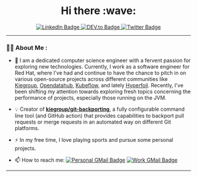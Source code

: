 <div align="center">
  <h1>
    Hi there :wave:
  </h1>  
  <div id="badges">
    <a href="https://www.linkedin.com/in/lampajr/">
      <img src="https://img.shields.io/badge/LinkedIn-blue?style=for-the-badge&logo=linkedin&logoColor=white" alt="LinkedIn Badge"/>
    </a>
    <a href="https://dev.to/lampajr">
      <img src="https://img.shields.io/badge/DEV-black?style=for-the-badge&logo=dev.to&logoColor=white" alt="DEV.to Badge"/>
    </a>
    <a href="https://x.com/lampajr_">
      <img src="https://img.shields.io/badge/Twitter-blue?style=for-the-badge&logo=twitter&logoColor=white" alt="Twitter Badge"/>
    </a>
  </div>
<!--   <img src="https://komarev.com/ghpvc/?username=lampajr&style=flat-square&color=blue" alt=""/> -->
</div>

---

### :man_technologist: About Me :

- 🔭 I am a dedicated computer science engineer with a fervent passion for exploring new technologies. Currently, I work as a software engineer for Red Hat, where I've had and continue to have the chance to pitch in on various open-source projects across different communities like [Kiegroup](https://github.com/kiegroup), [Opendatahub](https://github.com/opendatahub-io), [Kubeflow](https://github.com/kubeflow), and lately [Hyperfoil](https://github.com/Hyperfoil). Recently, I've been shifting my attention towards exploring fresh topics concerning the performance of projects, especially those running on the JVM.

- :bulb: Creator of [**kiegroup/git-backporting**](https://github.com/kiegroup/git-backporting), a fully configurable command line tool (and GitHub action) that provides capabilities to backport pull requests or merge requests in an automated way on different Git platforms.

- :zap: In my free time, I love playing sports and pursue some personal projects.

- :mailbox: How to reach me: [![Personal GMail Badge](https://img.shields.io/badge/Personal-blue?style=flat-square&logo=gmail&logoColor=white)](mailto:a.lamparelli95@gmail.com) [![Work GMail Badge](https://img.shields.io/badge/work-red?style=flat-square&logo=red-hat&logoColor=white)](mailto:andrea.lamparelli@redhat.com)

---
<!-- 
### :hammer_and_wrench: Languages and Tools :

<div id="technologies">
  <img src="https://github.com/devicons/devicon/blob/master/icons/git/git-original-wordmark.svg" title="Git" alt="Git" width="40" height="40"/>&nbsp;
  <img src="https://github.com/devicons/devicon/blob/master/icons/github/github-original.svg" title="GitHub" alt="GitHub" width="40" height="40"/>&nbsp;
  <img src="https://github.com/devicons/devicon/blob/master/icons/bash/bash-original.svg" title="Bash" alt="Bash" width="40" height="40"/>&nbsp;
  <img src="https://github.com/devicons/devicon/blob/master/icons/java/java-original-wordmark.svg" title="Java" alt="Java" width="40" height="40"/>&nbsp;
  <img src="https://github.com/devicons/devicon/blob/master/icons/spring/spring-original-wordmark.svg" title="Spring" alt="Spring" width="40" height="40"/>&nbsp;
  <img src="https://github.com/devicons/devicon/blob/master/icons/javascript/javascript-original.svg" title="JavaScript" alt="JavaScript" width="40" height="40"/>&nbsp;
  <img src="https://github.com/devicons/devicon/blob/master/icons/typescript/typescript-original.svg" title="Typescript" alt="Typescript" width="40" height="40"/>&nbsp;
  <img src="https://github.com/devicons/devicon/blob/master/icons/nodejs/nodejs-original-wordmark.svg" title="NodeJS" alt="NodeJS" width="40" height="40"/>&nbsp;
  <img src="https://github.com/devicons/devicon/blob/master/icons/react/react-original-wordmark.svg" title="React" alt="React" width="40" height="40"/>&nbsp;
  <img src="https://github.com/devicons/devicon/blob/master/icons/redux/redux-original.svg" title="Redux" alt="Redux" width="40" height="40"/>&nbsp;
  <img src="https://github.com/devicons/devicon/blob/master/icons/python/python-original.svg" title="Python" alt="Python" width="40" height="40"/>&nbsp;
  <img src="https://github.com/devicons/devicon/blob/master/icons/pandas/pandas-original.svg" title="Pandas" alt="Pandas" width="40" height="40"/>&nbsp;
  <img src="https://github.com/devicons/devicon/blob/master/icons/docker/docker-original.svg" title="Docker" alt="Docker" width="40" height="40"/>&nbsp;
  <img src="https://github.com/devicons/devicon/blob/master/icons/podman/podman-original.svg" title="Podman" alt="Podman" width="40" height="40"/>&nbsp;
  <img src="https://github.com/devicons/devicon/blob/master/icons/mysql/mysql-original-wordmark.svg" title="MySQL" alt="MySQL" width="40" height="40"/>&nbsp;
  <img src="https://github.com/devicons/devicon/blob/master/icons/oracle/oracle-original.svg" title="Oracle" alt="Oracle" width="40" height="40"/>&nbsp;
  <img src="https://github.com/devicons/devicon/blob/master/icons/redhat/redhat-original-wordmark.svg" title="RedHat" alt="RedHat" width="40" height="40"/>&nbsp;
  <img src="https://github.com/devicons/devicon/blob/master/icons/fedora/fedora-original.svg" title="Fedora" alt="Fedora" width="40" height="40"/>&nbsp;
</div>
-->

<!-- --- -->

<!--### :fire: My Stats :

<div id="badges" align="left">
  <a href="https://git.io/streak-stats" align="center">
    <img src="http://github-readme-streak-stats.herokuapp.com?user=lampajr&theme=dark&background=000000" alt="GitHub Streak"/>
  </a>
  
  <picture>
    <source 
      srcset="https://github-readme-stats.vercel.app/api?username=lampajr&show_icons=true&hide_border=true&theme=dark"
      media="(prefers-color-scheme: dark)"
    />
    <source
      srcset="https://github-readme-stats.vercel.app/api?username=lampajr&show_icons=true&hide_border=true&theme=transparent"
      media="(prefers-color-scheme: light), (prefers-color-scheme: no-preference)"
    />
    <img src="https://github-readme-stats.vercel.app/api?username=lampajr&show_icons=true&hide_border=true&theme=transparent" />
   </picture>
   
   <picture>
    <source 
      srcset="https://github-readme-stats.vercel.app/api/top-langs?username=lampajr&show_icons=true&hide_border=true&layout=normal&theme=dark"
      media="(prefers-color-scheme: dark)"
    />
    <source
      srcset="https://github-readme-stats.vercel.app/api/top-langs?username=lampajr&show_icons=true&hide_border=true&layout=normal&theme=transparent"
      media="(prefers-color-scheme: light), (prefers-color-scheme: no-preference)"
    />
    <img src="https://github-readme-stats.vercel.app/api/top-langs?username=lampajr&show_icons=true&hide_border=true&layout=normal&theme=transparent" />
   </picture>
</div>-->

<!--
**lampajr/lampajr** is a ✨ _special_ ✨ repository because its `README.md` (this file) appears on your GitHub profile.

Here are some ideas to get you started:

- 🔭 I’m currently working on ...
- 🌱 I’m currently learning ...
- 👯 I’m looking to collaborate on ...
- 🤔 I’m looking for help with ...
- 💬 Ask me about ...
- 📫 How to reach me: ...
- 😄 Pronouns: ...
- ⚡ Fun fact: ...
-->
